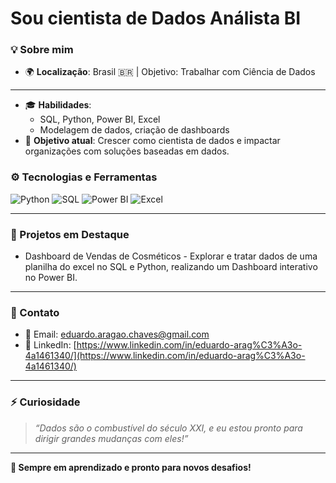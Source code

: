 # Sou cientista de Dados Análista BI

### 💡 Sobre mim
- 🌍 **Localização**: Brasil 🇧🇷 | Objetivo: Trabalhar com Ciência de Dados      

---
- 🎓 **Habilidades**: 
  - SQL, Python, Power BI, Excel 
  - Modelagem de dados, criação de dashboards 
- 🚀 **Objetivo atual**: Crescer como cientista de dados e impactar organizações com soluções baseadas em dados. 



### ⚙️ Tecnologias e Ferramentas 
![Python](https://img.shields.io/badge/-Python-3776AB?style=for-the-badge&logo=python&logoColor=white)
![SQL](https://img.shields.io/badge/-SQL-4479A1?style=for-the-badge&logo=postgresql&logoColor=white)
![Power BI](https://img.shields.io/badge/-Power%20BI-F2C811?style=for-the-badge&logo=powerbi&logoColor=black)
![Excel](https://img.shields.io/badge/-Excel-217346?style=for-the-badge&logo=microsoft-excel&logoColor=white)



---

### 🌟 Projetos em Destaque 
- Dashboard de Vendas de Cosméticos - Explorar e tratar dados de uma planilha do excel no SQL e Python, realizando um Dashboard interativo no Power BI.

---

### 🔗 Contato 
- 📧 Email: [eduardo.aragao.chaves@gmail.com](mailto:eduardo.aragao.chaves@gmail.com) 
- 💼 LinkedIn: [https://www.linkedin.com/in/eduardo-arag%C3%A3o-4a1461340/](https://www.linkedin.com/in/eduardo-arag%C3%A3o-4a1461340/) 

---

### ⚡ Curiosidade 
> *“Dados são o combustível do século XXI, e eu estou pronto para dirigir grandes mudanças com eles!”*

---


**🌱 Sempre em aprendizado e pronto para novos desafios!**

